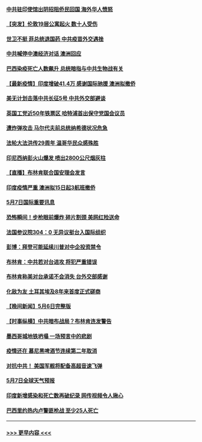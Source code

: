 #### [中共驻印使馆出阴招阻侨民回国 海外华人愤怒](../pages/prog202/a103113050.md?t=05080101) 
#### [【突发】伦敦19层公寓起火 数十人受伤](../pages/prog202/a103113096.md?t=05080101) 
#### [世卫不挺 菲总统退国药 中共疫苗外交遇挫](../pages/prog202/a103113071.md?t=05080101) 
#### [中共喊停中澳经济对话 澳洲回应](../pages/prog202/a103113069.md?t=05080101) 
#### [巴西染疫死亡人数飙升 总统暗指与中共生物战有关](../pages/prog202/a103112927.md?t=05080101) 
#### [【最新疫情】印度增破41.4万 感谢国际驰援 澳洲拟撤侨](../pages/prog202/a103113055.md?t=05080101) 
#### [美无计划击落中共长征5号 中共外交部避谈](../pages/prog202/a103113029.md?t=05080101) 
#### [英国工党近50年铁票区 哈特浦首出保守党国会议员](../pages/prog202/a103113010.md?t=05080101) 
#### [遭炸弹攻击 马尔代夫前总统纳希德状况危急](../pages/prog202/a103112953.md?t=05080101) 
#### [法轮大法洪传29周年 温哥华民众感殊胜](../pages/prog202/a103112958.md?t=05080101) 
#### [印尼西纳彭火山爆发 喷出2800公尺烟灰柱](../pages/prog202/a103112932.md?t=05080101) 
#### [【直播】布林肯联合国安理会发言](../pages/prog202/a103112915.md?t=05080101) 
#### [印度疫情严重 澳洲拟15日起3航班撤侨](../pages/prog202/a103112809.md?t=05080101) 
#### [5月7日国际重要讯息](../pages/prog202/a103112781.md?t=05080101) 
#### [恐怖瞬间！步枪眼前爆炸 碎片割颈 美网红险送命](../pages/prog202/a103112740.md?t=05080101) 
#### [法国参议院304：0 无异议挺台入国际组织](../pages/prog202/a103112688.md?t=05080101) 
#### [彭博：拜登可能延续川普对中企投资禁令](../pages/prog202/a103112701.md?t=05080101) 
#### [布林肯：中共若对台进攻 将犯严重错误](../pages/prog202/a103112653.md?t=05080101) 
#### [布林肯称美对台承诺不会消失 台外交部感谢](../pages/prog202/a103111829.md?t=05080101) 
#### [化敌为友 土耳其埃及8年来首度正式磋商](../pages/prog202/a103112612.md?t=05080101) 
#### [【晚间新闻】5月6日完整版](../pages/prog202/a103112555.md?t=05080101) 
#### [【时事纵横】中共暗布战局？布林肯连发警告](../pages/prog202/a103112517.md?t=05080101) 
#### [墨西哥城地铁坍塌 一场预言中的悲剧](../pages/prog202/a103111679.md?t=05080101) 
#### [疫情还在 慕尼黑啤酒节连续第二年取消](../pages/prog202/a103110762.md?t=05080101) 
#### [对抗中共！ 美国军舰将配备高超音速飞弹](../pages/prog202/a103112006.md?t=05080101) 
#### [5月7日全球天气预报](../pages/prog202/a103112454.md?t=05080101) 
#### [印度新增感染和死亡数再破纪录 网传视频令人揪心](../pages/prog202/a103112342.md?t=05080101) 
#### [巴西里约热内卢警匪枪战 至少25人死亡](../pages/prog202/a103112412.md?t=05080101) 

----
#### [ >>> 更早内容 <<< ](../indexes/prog202-earlier.md)
